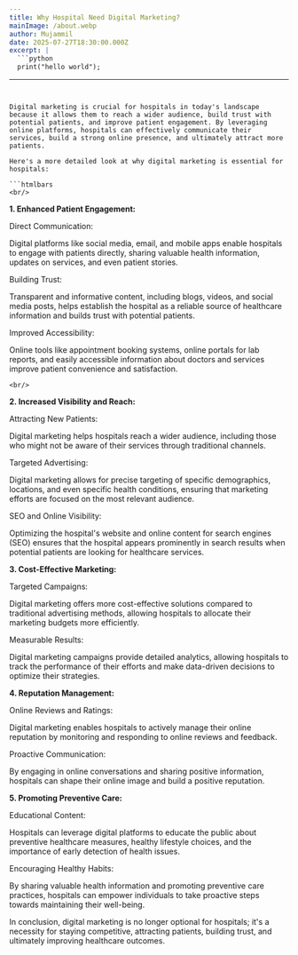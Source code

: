 ```yaml
---
title: Why Hospital Need Digital Marketing?
mainImage: /about.webp
author: Mujammil
date: 2025-07-27T18:30:00.000Z
excerpt: |
  ```python
  print("hello world");

  ```
---
```


Digital marketing is crucial for hospitals in today's landscape because it allows them to reach a wider audience, build trust with potential patients, and improve patient engagement. By leveraging online platforms, hospitals can effectively communicate their services, build a strong online presence, and ultimately attract more patients.

Here's a more detailed look at why digital marketing is essential for hospitals:

```htmlbars
<br/>
```

**1. Enhanced Patient Engagement:**

Direct Communication:

Digital platforms like social media, email, and mobile apps enable hospitals to engage with patients directly, sharing valuable health information, updates on services, and even patient stories.

Building Trust:

Transparent and informative content, including blogs, videos, and social media posts, helps establish the hospital as a reliable source of healthcare information and builds trust with potential patients.

Improved Accessibility:

Online tools like appointment booking systems, online portals for lab reports, and easily accessible information about doctors and services improve patient convenience and satisfaction.

```htmlbars
<br/>
```

**2. Increased Visibility and Reach:**

Attracting New Patients:

Digital marketing helps hospitals reach a wider audience, including those who might not be aware of their services through traditional channels.

Targeted Advertising:

Digital marketing allows for precise targeting of specific demographics, locations, and even specific health conditions, ensuring that marketing efforts are focused on the most relevant audience.

SEO and Online Visibility:

Optimizing the hospital's website and online content for search engines (SEO) ensures that the hospital appears prominently in search results when potential patients are looking for healthcare services.

**3. Cost-Effective Marketing:**

Targeted Campaigns:

Digital marketing offers more cost-effective solutions compared to traditional advertising methods, allowing hospitals to allocate their marketing budgets more efficiently.

Measurable Results:

Digital marketing campaigns provide detailed analytics, allowing hospitals to track the performance of their efforts and make data-driven decisions to optimize their strategies.

**4. Reputation Management:**

Online Reviews and Ratings:

Digital marketing enables hospitals to actively manage their online reputation by monitoring and responding to online reviews and feedback.

Proactive Communication:

By engaging in online conversations and sharing positive information, hospitals can shape their online image and build a positive reputation.

**5. Promoting Preventive Care:**

Educational Content:

Hospitals can leverage digital platforms to educate the public about preventive healthcare measures, healthy lifestyle choices, and the importance of early detection of health issues.

Encouraging Healthy Habits:

By sharing valuable health information and promoting preventive care practices, hospitals can empower individuals to take proactive steps towards maintaining their well-being.

In conclusion, digital marketing is no longer optional for hospitals; it's a necessity for staying competitive, attracting patients, building trust, and ultimately improving healthcare outcomes.
